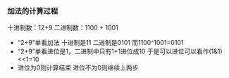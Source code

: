 ### 加法的计算过程
十进制数：12+9 二进制数：1100 + 1001
- “2+9”单看加法 十进制是11 二进制是0101 而1100^1001=0101
- “2+9”单看进位是1，二进制中只有1+1进位成10 于是可以进位可以看作(1&1)<<1=10
- 进位为0则计算结束 进位不为0则继续上两步
